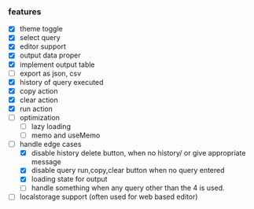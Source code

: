 ### features

- [x] theme toggle
- [x] select query
- [x] editor support
- [x] output data proper
- [x] implement output table
- [ ] export as json, csv
- [x] history of query executed
- [x] copy action
- [x] clear action
- [x] run action
- [ ] optimization
  - [ ] lazy loading
  - [ ] memo and useMemo
- [ ] handle edge cases
  - [x] disable history delete button, when no history/ or give appropriate message
  - [x] disable query run,copy,clear button when no query entered
  - [x] loading state for output
  - [ ] handle something when any query other than the 4 is used.
- [ ] localstorage support (often used for web based editor)
